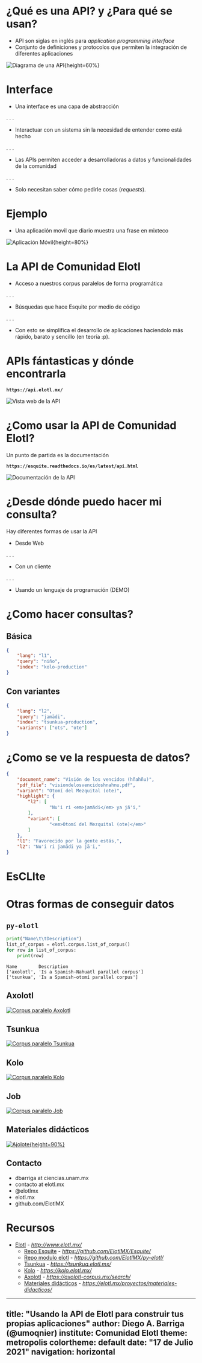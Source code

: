 # ¿Qué es una API? y ¿Para qué se usan?

* API son siglas en inglés para *application programming interface*
* Conjunto de definiciones y protocolos que permiten la integración de
diferentes aplicaciones

![Diagrama de una API](img/api_diagram.png "opt title"){height=60%}

# Interface

* Una interface es una capa de abstracción

. . .

* Interactuar con un sistema sin la necesidad de entender como está hecho

. . .


* Las APIs permiten acceder a desarrolladoras a datos y funcionalidades de la
comunidad

. . .

* Solo necesitan saber cómo pedirle cosas (*requests*).

# Ejemplo

* Una aplicación movil que diario muestra una frase en mixteco

![Aplicación Móvil](img/mobile_app.png "opt title"){height=80%}


# La API de Comunidad Elotl 

* Acceso a nuestros corpus paralelos de forma programática

. . .

* Búsquedas que hace Esquite por medio de código

. . .

* Con esto se simplifica el desarrollo de aplicaciones haciendolo más rápido,
barato y sencillo (en teoría :p). 

# APIs fántasticas y dónde encontrarla

**`https://api.elotl.mx/`**

![Vista web de la API](img/api-web.png "opt title")

# ¿Como usar la API de Comunidad Elotl?

Un punto de partida es la documentación

**`https://esquite.readthedocs.io/es/latest/api.html`**

![Documentación de la API](img/api-docs.png "opt title")

# ¿Desde dónde puedo hacer mi consulta?

Hay diferentes formas de usar la API

* Desde Web

. . .

* Con un cliente

. . .

* Usando un lenguaje de programación (DEMO)

# ¿Como hacer consultas?

## Básica

```json
{
	"lang": "l1",
	"query": "niño",
	"index": "kolo-production"
}
```

## Con variantes

```json
{
	"lang": "l2",
	"query": "jamädi",
	"index": "tsunkua-production",
	"variants": ["ots", "ote"]
}
```

# ¿Como se ve la respuesta de datos?

```json
{
	"document_name": "Visión de los vencidos (hñahñu)",
	"pdf_file": "visiondelosvencidoshnahnu.pdf",
	"variant": "Otomí del Mezquital (ote)",
	"highlight": {
		"l2": [
				"Nu'i ri <em>jamädi</em> ya jä'i,"
		],
		"variant": [
				"<em>Otomí del Mezquital (ote)</em>"
		]
	},
	"l1": "Favorecido por la gente estás,",
	"l2": "Nu'i ri jamädi ya jä'i,"
}
```

# EsCLIte


# Otras formas de conseguir datos

## `py-elotl`

```python
print("Name\t\tDescription")
list_of_corpus = elotl.corpus.list_of_corpus()
for row in list_of_corpus:
    print(row)
```

```
Name		Description
['axolotl', 'Is a Spanish-Nahuatl parallel corpus']
['tsunkua', 'Is a Spanish-otomí parallel corpus']
```

## Axolotl

[![Corpus paralelo Axolotl](img/axolotl.png)](https://www.axolotl-corpus.mx/)

## Tsunkua

[![Corpus paralelo Tsunkua](img/tsunkua.png)](https://tsunkua.elotl.mx/)

## Kolo

[![Corpus paralelo Kolo](img/kolo.png)](https://kolo.elotl.mx/)

## Job

[![Corpus paralelo Job](img/axolotl.png)](https://www.axolotl-corpus.mx/)

## Materiales didácticos

[![Ajolote](img/ajolote_info.png){height=90%}](https://elotl.mx/proyectos/materiales-didacticos/)

## Contacto

* dbarriga at ciencias.unam.mx
* contacto at elotl.mx
* @elotlmx
* elotl.mx
* github.com/ElotlMX

# Recursos

* [Elotl](http://www.elotl.mx/) - *http://www.elotl.mx/*
  * [Repo Esquite](https://github.com/ElotlMX/Esquite/) - *https://github.com/ElotlMX/Esquite/*
  * [Repo modulo elotl](https://github.com/ElotlMX/py-elotl/) - *https://github.com/ElotlMX/py-elotl/*
  * [Tsunkua](https://tsunkua.elotl.mx/) - *https://tsunkua.elotl.mx/*
  * [Kolo](https://kolo.elotl.mx/) - *https://kolo.elotl.mx/*
  * [Axolotl](https://axolotl-corpus.mx/search/) - *https://axolotl-corpus.mx/search/*
  * [Materiales didácticos](https://elotl.mx/proyectos/materiales-didacticos/) - *https://elotl.mx/proyectos/materiales-didacticos/*

---
title: "Usando la API de Elotl para construir tus propias aplicaciones"
author: Diego A. Barriga (@umoqnier)
institute: Comunidad Elotl
theme: metropolis
colortheme: default 
date: "17 de Julio 2021"
navigation: horizontal
---
